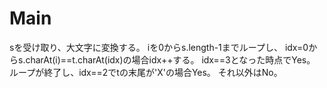# Main
sを受け取り、大文字に変換する。
iを0からs.length-1までループし、
idx=0からs.charAt(i)==t.charAt(idx)の場合idx++する。
idx==3となった時点でYes。
ループが終了し、idx==2でtの末尾が'X'の場合Yes。
それ以外はNo。
